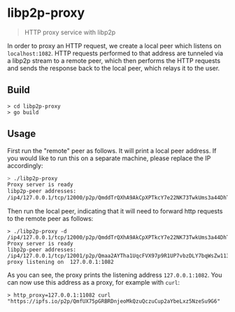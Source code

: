# libp2p-proxy
> HTTP proxy service with libp2p

In order to proxy an HTTP request, we create a local peer which listens on `localhost:1082`. HTTP requests performed to that address are tunneled via a libp2p stream to a remote peer, which then performs the HTTP requests and sends the response back to the local peer, which relays it to the user.

## Build

```
> cd libp2p-proxy
> go build
```

## Usage

First run the "remote" peer as follows. It will print a local peer address. If you would like to run this on a separate machine, please replace the IP accordingly:

```sh
> ./libp2p-proxy
Proxy server is ready
libp2p-peer addresses:
/ip4/127.0.0.1/tcp/12000/p2p/QmddTrQXhA9AkCpXPTkcY7e22NK73TwkUms3a44DhTKJTD
```

Then run the local peer, indicating that it will need to forward http requests to the remote peer as follows:

```
> ./libp2p-proxy -d /ip4/127.0.0.1/tcp/12000/p2p/QmddTrQXhA9AkCpXPTkcY7e22NK73TwkUms3a44DhTKJTD
Proxy server is ready
libp2p-peer addresses:
/ip4/127.0.0.1/tcp/12001/p2p/Qmaa2AYTha1UqcFVX97p9R1UP7vbzDLY7bqWsZw1135QvN
proxy listening on  127.0.0.1:1082
```

As you can see, the proxy prints the listening address `127.0.0.1:1082`. You can now use this address as a proxy, for example with `curl`:

```
> http_proxy=127.0.0.1:11082 curl "https://ipfs.io/p2p/QmfUX75pGRBRDnjeoMkQzuQczuCup2aYbeLxz5NzeSu9G6"
```
